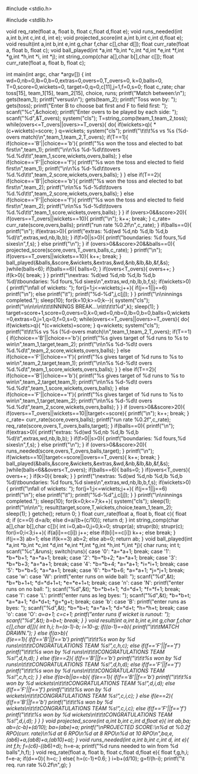 #include <stdio.h>

#include <stdlib.h>


void req_rate(float a, float b, float c,float d,float e);
void runs_needed(int a,int b,int c,int d, int e);
void projected_score(int a,int b,int c,int d,float e);
void result(int a,int b,int e,int g,char f,char c[],char d[]);
float curr_rate(float a, float b, float c);
void ball_played(int *a,int *b,int *c,int *d,int *e,int *f,int *g,int *h,int *i, int *j);
int string_comp(char a[],char b[],char c[]);
float curr_rate(float a, float b, float c);


int main(int argc, char *argv[]) {
	int wd=0,nb=0,lb=0,b=0,extras=0,overs=0,T_overs=0, k=0,balls=0, T=0,score=0,wickets=0, target=0,q=0,c[11],j=1,f=0,s=0;
	float c_rate;
	char toss[15], team_1[15], team_2[15], choice, runs;
	printf("Match between:\n");
	gets(team_1);
	printf("versus\n");
	gets(team_2);
	printf("Toss won by: ");
	gets(toss);
	printf("Enter B to choose bat first and F to field first: ");
	scanf("%c",&choice);
	printf("Enter overs to be played by each side: ");
	scanf("%d",&T_overs);
	system("cls");
	T=string_comp(team_1,team_2,toss);
	while(overs<=T_overs||overs>=T_overs){
		do{
			if(wickets>q){
				*(c+wickets)=score;
			}
			q=wickets;
			system("cls");
			printf("\t\t\t%s vs %s (%d-overs match)\n",team_1,team_2,T_overs);
			if(T==1){
				if(choice=='B'||choice=='b'){
					printf("%s won the toss and elected to bat first\n",team_1);
					printf("\n\n%s %d-%d\t\tovers %d.%d\t\t",team_1,score,wickets,overs,balls);
				}
				else if(choice=='F'||choice=='f'){
					printf("%s won the toss and elected to field first\n",team_1);
					printf("\n\n%s %d-%d\t\tovers %d.%d\t\t",team_2,score,wickets,overs,balls);
				}
			}
			else if(T==2){
				if(choice=='B'||choice=='b'){
					printf("%s won the toss and elected to bat first\n",team_2);
					printf("\n\n%s %d-%d\t\tovers %d.%d\t\t",team_2,score,wickets,overs,balls);
				}
				else if(choice=='F'||choice=='f'){
					printf("%s won the toss and elected to field first\n",team_2);
					printf("\n\n%s %d-%d\t\tovers %d.%d\t\t",team_1,score,wickets,overs,balls);
				}
			}
			if (overs>0&&score>20){
				if(overs==T_overs||wickets==10){
					printf("\n");
					k++;
					break;
				}
				c_rate= curr_rate(score,overs,balls);
				printf("run rate %0.2f\n",c_rate);
			}
			if(balls==0){
				printf("\n");
				if(extras>0){
					printf("extras: %d(wd %d,nb %d,lb %d,b %d)\t",extras,wd,nb,lb,b);
				}
				if(f>0||s>0){
					printf("boundaries: %d fours,%d sixes\n",f,s);
				}
				else
				printf("\n");
			}
			if (overs>0&&score>20&&balls==0){
				projected_score(score,overs,T_overs,balls,c_rate);
			}
			printf("\n");
			if(overs==T_overs||wickets==10){
				k++;
				break;
			}
			ball_played(&balls,&score,&wickets,&extras,&wd,&nb,&lb,&b,&f,&s);
		}while(balls<6);
		if(balls==6){
			balls=0;
		}
		if(overs<T_overs){
			overs++;
		}
		if(k>0){
			break;
		}
	}
	printf("\nextras: %d(wd %d,nb %d,lb %d,b %d)\tboundaries: %d fours,%d sixes\n",extras,wd,nb,lb,b,f,s);
	if(wickets>0){
		printf("\nfall of wickets:  ");
		for(j=1;j<=wickets;j++){
			if(j==1||j==6)
			printf("\n");
			else
			printf("\t");
			printf("%d-%d",j,c[j]);
		}
	}
	printf("\n\ninnings completed.");
	sleep(10);
	for(k=10;k>=0;k--){
		system("cls");
		printf("\n\n\n\n\t\t\tINNINGS BREAK...\n\t\t\t\t%d",k);
		sleep(1);
	}
	target=score+1,score=0,overs=0,k=0,wd=0,nb=0,lb=0,b=0,balls=0,wickets=0,extras=0,j=1,q=0,f=0,s=0;
	while(overs<=T_overs||overs>=T_overs){
		do{
			if(wickets>q){
				*(c+wickets)=score;
			}
			q=wickets;
			system("cls");
			printf("\t\t\t%s vs %s (%d-overs match)\n",team_1,team_2,T_overs);
			if(T==1){
				if(choice=='B'||choice=='b'){
					printf("%s gives target of %d runs to %s to win\n",team_1,target,team_2);
					printf("\n\n%s %d-%d\t  overs %d.%d\t",team_2,score,wickets,overs,balls);
				}
				else if(choice=='F'||choice=='f'){
					printf("%s gives target of %d runs to %s to win\n",team_2,target,team_1);
					printf("\n\n%s %d-%d\t  overs %d.%d\t",team_1,score,wickets,overs,balls);
				}
			}
			else if(T==2){
				if(choice=='B'||choice=='b'){
					printf("%s gives target of %d runs to %s to win\n",team_2,target,team_1);
					printf("\n\n%s %d-%d\t  overs %d.%d\t",team_1,score,wickets,overs,balls);
				}
				else if(choice=='F'||choice=='f'){
					printf("%s gives target of %d runs to %s to win\n",team_1,target,team_2);
					printf("\n\n%s %d-%d\t  overs %d.%d\t",team_2,score,wickets,overs,balls);
				}
			}
			if (overs>0&&score>20){
				if(overs==T_overs||wickets==10||target<=score){
					printf("\n");
					k++;
					break;
				}
				c_rate= curr_rate(score,overs,balls);
				printf("run rate %0.2f",c_rate);
				req_rate(score,overs,T_overs,balls,target);
			}
			if(balls==0){
				printf("\n");
				if(extras>0){
					printf("extras: %d(wd %d,nb %d,lb %d,b %d)\t",extras,wd,nb,lb,b);
				}
				if(f>0||s>0){
					printf("boundaries: %d fours,%d sixes\n",f,s);
				}
				else
				printf("\n");
			}
			if (overs>0&&score>20){
				runs_needed(score,overs,T_overs,balls,target);
			}
			printf("\n");
			if(wickets==10||target<=score||overs==T_overs){
				k++;
				break;
			}
			ball_played(&balls,&score,&wickets,&extras,&wd,&nb,&lb,&b,&f,&s);
		}while(balls<6&&overs<T_overs);
		if(balls==6){
			balls=0;
		}
		if(overs<T_overs){
			overs++;
		}
		if(k>0){
			break;
		}
	}
	printf("\nextras: %d(wd %d,nb %d,lb %d,b %d)\tboundaries: %d fours,%d sixes\n",extras,wd,nb,lb,b,f,s);
	if(wickets>0){
		printf("\nfall of wickets:  ");
		for(j=1;j<=wickets;j++){
			if(j==1||j==6)
			printf("\n");
			else
			printf("\t");
			printf("%d-%d",j,c[j]);
		}
	}
	printf("\n\ninnings completed.");
	sleep(10);
	for(k=0;k<=7;k++){
		system("cls");
		sleep(1);
		printf("\n\n\n");
		result(target,score,T,wickets,choice,team_1,team_2);
		sleep(1);
	}
	getche();
	return 0;
}
float curr_rate(float a, float b, float c){
	float d;
	if (c==0)
		d=a/b;
	else
		d=a/(b+(c/10));
	return d;
}
int string_comp(char a[],char b[],char c[]){
	int i=0,ab=0,j=0,k=0;
	strupr(a);
	strupr(b);
	strupr(c);
	for(i=0;i<3;i++){
		if(a[i]==c[i])
		j++;
		else if(b[i]==c[i])
		k++;
		else
		break;
	}
	if(j==3)
	ab=1;
	else if(k==3)
	ab=2;
	else
	ab=0;
	return ab;
}
void ball_played(int *a,int *b,int *c,int *d,int *e,int *f,int *g,int *h,int *i,int *j){
	char runs;
	int t;
	scanf("%c",&runs);
	switch(runs){
		case '0':
			*a=*a+1;
			break;
		case '1':
			*b=*b+1;
			*a=*a+1;
			break;
		case '2':
			*b=*b+2;
			*a=*a+1;
			break;
		case '3':
			*b=*b+3;
			*a=*a+1;
			break;
		case '4':
			*b=*b+4;
			*a=*a+1;
			*i=*i+1;
			break;
		case '5':
			*b=*b+5;
			*a=*a+1;
			break;
		case '6':
			*b=*b+6;
			*a=*a+1;
			*j=*j+1;
			break;
		case 'w':
		case 'W':
			printf("enter runs on wide ball: ");
			scanf("%d",&t);
			*b=*b+1+t;
			*d=*d+1+t;
			*e=*e+1+t;
			break;
		case 'n':
		case 'N':
		    printf("enter runs on no ball: ");
			scanf("%d",&t);
			*b=*b+t+1;
			*d=*d+1;
			*f=*f+1;
			break;
		case 'l':
		case 'L':
			printf("enter runs as leg byes: ");
			scanf("%d",&t);
			*b=*b+t;
			*a=*a+1;
			*d=*d+t;
			*g=*g+t;
			break;
		case 'b':
		case 'B':
			printf("enter runs as byes: ");
			scanf("%d",&t);
			*b=*b+t;
			*a=*a+1;
			*d=*d+t;
			*h=*h+t;
			break;
		case 'o':
		case 'O':
			*a=*a+1;
			*c=*c+1;
			printf("enter runs if wicket is runout: ");
			scanf("%d",&t);
			*b=*b+t;
			break;
	}
}
void result(int a,int b,int e,int g,char f,char c[],char d[]){
	int h,i;
	h=(a-1)-b;
	i=10-g;
	if((a-1)==b){
		printf("\t\t\tMATCH DRAWN.");
	}
	else if(a>b){	
		if(e==1){
			if(f=='B'||f=='b')
			printf("\t\t\t%s won by %d runs\n\t\t\tCONGRATULATIONS TEAM %s!",c,h,c);
			else if(f=='F'||f=='f')
			printf("\t\t\t%s won by %d runs\n\t\t\tCONGRATULATIONS TEAM %s!",d,h,d);
		}
		else if(e==2){
			if(f=='B'||f=='b')
			printf("\t\t\t%s won by %d runs\n\t\t\tCONGRATULATIONS TEAM %s!",d,h,d);
			else if(f=='F'||f=='f')
			printf("\t\t\t%s won by %d runs\n\t\t\tCONGRATULATIONS TEAM %s!",c,h,c);
		}
	}
	else if(a<b||a==b){
		if(e==1){
			if(f=='B'||f=='b')
			printf("\t\t\t%s won by %d wickets\n\t\t\tCONGRATULATIONS TEAM %s!",d,i,d);
			else if(f=='F'||f=='f')
			printf("\t\t\t%s won by %d wickets\n\t\t\tCONGRATULATIONS TEAM %s!",c,i,c);
		}
		else if(e==2){
			if(f=='B'||f=='b')
			printf("\t\t\t%s won by %d wickets\n\t\t\tCONGRATULATIONS TEAM %s!",c,i,c);
			else if(f=='F'||f=='f')
			printf("\t\t\t%s won by %d wickets\n\t\t\tCONGRATULATIONS TEAM %s!",d,i,d);
		}
	}
}
void projected_score(int a,int b,int c,int d,float e){
	int ab,ba;
	ab=(c-b)+(d/10);
	ba=(ab*e)+a;
	printf("\nPROJECTED SCORE:\n%d at %0.2f RPO(curr. rate)\n%d at 6 RPO\n%d at 8 RPO\n%d at 10 RPO\n",ba,e,(ab*6)+a,(ab*8)+a,(ab*10)+a);
}
void runs_needed(int a,int b,int c,int d, int e){
	int f,h;
	f=(c*6)-((b*6)+d);
	h=e-a;
	printf("%d runs needed to win from %d balls",h,f);
}
void req_rate(float a, float b, float c,float d,float e){
	float f,g,h,i;
	f=e-a;
	if(d==0){
		h=c;
	}
	else{
		h=(c-1)+0.6;
	}
	i=b+(d/10);
	g=f/(h-i);
	printf("\t  req. run rate %0.2f\n",g);
}
